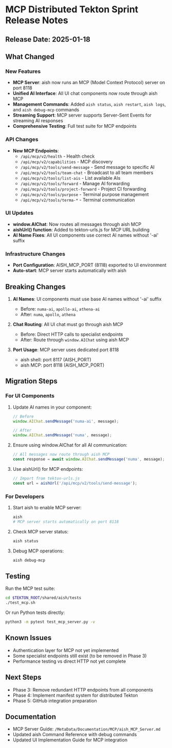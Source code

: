 # MCP Distributed Tekton Sprint Release Notes

## Release Date: 2025-01-18

## What Changed

### New Features
- **MCP Server**: aish now runs an MCP (Model Context Protocol) server on port 8118
- **Unified AI Interface**: All UI chat components now route through aish MCP
- **Management Commands**: Added `aish status`, `aish restart`, `aish logs`, and `aish debug-mcp` commands
- **Streaming Support**: MCP server supports Server-Sent Events for streaming AI responses
- **Comprehensive Testing**: Full test suite for MCP endpoints

### API Changes
- **New MCP Endpoints**:
  - `/api/mcp/v2/health` - Health check
  - `/api/mcp/v2/capabilities` - MCP discovery
  - `/api/mcp/v2/tools/send-message` - Send message to specific AI
  - `/api/mcp/v2/tools/team-chat` - Broadcast to all team members
  - `/api/mcp/v2/tools/list-ais` - List available AIs
  - `/api/mcp/v2/tools/forward` - Manage AI forwarding
  - `/api/mcp/v2/tools/project-forward` - Project CI forwarding
  - `/api/mcp/v2/tools/purpose` - Terminal purpose management
  - `/api/mcp/v2/tools/terma-*` - Terminal communication

### UI Updates
- **window.AIChat**: Now routes all messages through aish MCP
- **aishUrl() function**: Added to tekton-urls.js for MCP URL building
- **AI Name Fixes**: All UI components use correct AI names without '-ai' suffix

### Infrastructure Changes
- **Port Configuration**: AISH_MCP_PORT (8118) exported to UI environment
- **Auto-start**: MCP server starts automatically with aish

## Breaking Changes

1. **AI Names**: UI components must use base AI names without '-ai' suffix
   - Before: `numa-ai`, `apollo-ai`, `athena-ai`
   - After: `numa`, `apollo`, `athena`

2. **Chat Routing**: All UI chat must go through aish MCP
   - Before: Direct HTTP calls to specialist endpoints
   - After: Route through `window.AIChat` using aish MCP

3. **Port Usage**: MCP server uses dedicated port 8118
   - aish shell: port 8117 (AISH_PORT)
   - aish MCP: port 8118 (AISH_MCP_PORT)

## Migration Steps

### For UI Components

1. Update AI names in your component:
   ```javascript
   // Before
   window.AIChat.sendMessage('numa-ai', message);
   
   // After
   window.AIChat.sendMessage('numa', message);
   ```

2. Ensure using window.AIChat for all AI communication:
   ```javascript
   // All messages now route through aish MCP
   const response = await window.AIChat.sendMessage('numa', message);
   ```

3. Use aishUrl() for MCP endpoints:
   ```javascript
   // Import from tekton-urls.js
   const url = aishUrl('/api/mcp/v2/tools/send-message');
   ```

### For Developers

1. Start aish to enable MCP server:
   ```bash
   aish
   # MCP server starts automatically on port 8118
   ```

2. Check MCP server status:
   ```bash
   aish status
   ```

3. Debug MCP operations:
   ```bash
   aish debug-mcp
   ```

## Testing

Run the MCP test suite:
```bash
cd $TEKTON_ROOT/shared/aish/tests
./test_mcp.sh
```

Or run Python tests directly:
```bash
python3 -m pytest test_mcp_server.py -v
```

## Known Issues

- Authentication layer for MCP not yet implemented
- Some specialist endpoints still exist (to be removed in Phase 3)
- Performance testing vs direct HTTP not yet complete

## Next Steps

- Phase 3: Remove redundant HTTP endpoints from all components
- Phase 4: Implement manifest system for distributed Tekton
- Phase 5: GitHub integration preparation

## Documentation

- MCP Server Guide: `/MetaData/Documentation/MCP/aish_MCP_Server.md`
- Updated aish Command Reference with debug commands
- Updated UI Implementation Guide for MCP integration